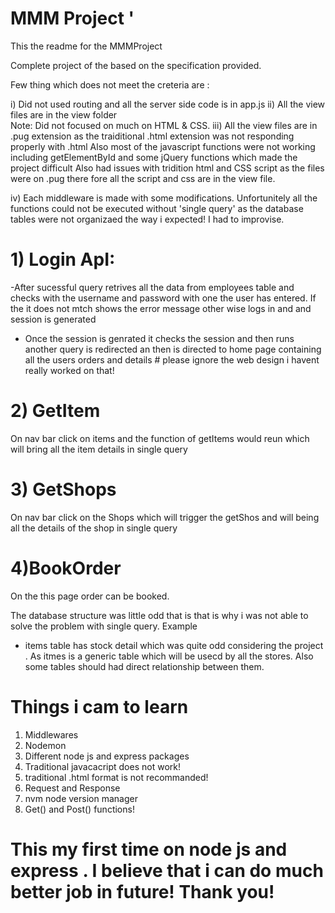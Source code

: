 # MMM Project '

This the readme for the MMMProject 

Complete project of the  based on the specification provided.

Few thing which does not meet the creteria  are :

  i) Did not used routing and all the server side code is in app.js
  ii) All the view files are in the view folder  
  Note: Did not focused on much on HTML & CSS.
  iii) All the view files are in .pug extension as the traiditional .html extension was not responding 
  properly with .html
   Also most of the javascript functions were not working including getElementById  and some jQuery functions which made the project difficult
   Also had issues with tridition html and CSS script as the files were on .pug there fore all the script and css are in the view file.
  
  iv) Each middleware is made with some modifications.
  Unfortunitely all the functions could not be executed without 'single query' as the database tables were not 
   organizaed the way i expected! I had to improvise.

   
  # 1) Login ApI:
  -After sucessful query retrives all  the data from employees table and checks with the username and password with one the user 
  has entered. If the it does not mtch shows the error message other wise logs in and and session is generated
  
  - Once the session is genrated it checks the session and then  runs another query is redirected an then is directed to  home page
	containing all the users orders and details # please ignore the web design  i havent really worked on that!
	
# 2) GetItem
  On nav bar click on items and the function of getItems would reun which will bring all the item details in single query

# 3) GetShops
 On  nav bar click on the Shops which will trigger the getShos and will being all the details of the shop in single query 
  
# 4)BookOrder 
 On the this page order can be booked. 


The database structure was little odd that is that is why i was not able to solve the problem with single query. 
Example
 - items table has stock detail which was quite odd considering the project . As itmes  is a generic table which will be usecd 
by all the stores. 
Also some tables should had direct relationship between them.

# Things i cam to learn
 1) Middlewares
 2) Nodemon 
 3) Different node js and express packages
 4) Traditional javacacript does not work!
 5) traditional .html format is not recommanded!
 6) Request and Response
 7) nvm node version manager
 9) Get() and Post()  functions!

# This my first time on node js and express . I believe that i can do much better job in future! Thank you! 
   
  
